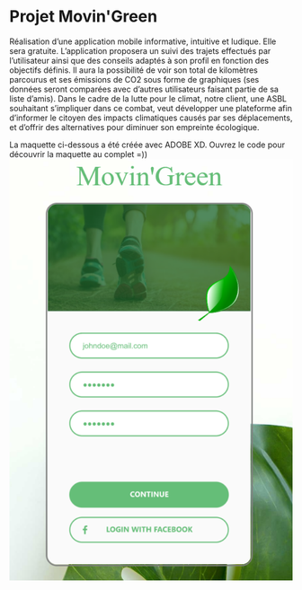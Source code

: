 
 # Projet Movin'Green

Réalisation d’une application mobile informative,
intuitive et ludique. Elle sera gratuite.
L’application proposera un suivi des trajets
effectués par l’utilisateur ainsi que des conseils
adaptés à son profil en fonction des objectifs
définis. Il aura la possibilité de voir son total de
kilomètres parcourus et ses émissions de CO2 sous
forme de graphiques (ses données seront
comparées avec d’autres utilisateurs faisant partie
de sa liste d’amis).
Dans le cadre de la lutte pour le climat, notre client, 
une ASBL souhaitant s’impliquer dans ce combat, veut développer
une plateforme afin d’informer le citoyen des impacts climatiques
causés par ses déplacements, et d’offrir des alternatives pour diminuer 
son empreinte écologique.

La maquette ci-dessous a été créée avec ADOBE XD.
Ouvrez le code pour découvrir la maquette au complet =)) 
 <img src="./ApercuApplication.PNG">
